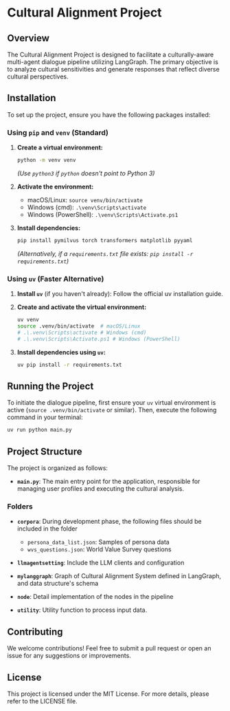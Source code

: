 # Cultural Alignment Project

## Overview
The Cultural Alignment Project is designed to facilitate a culturally-aware multi-agent dialogue pipeline utilizing LangGraph. The primary objective is to analyze cultural sensitivities and generate responses that reflect diverse cultural perspectives.

## Installation

To set up the project, ensure you have the following packages installed:

### Using `pip` and `venv` (Standard)

1.  **Create a virtual environment:**
    ```bash
    python -m venv venv
    ```
    *(Use `python3` if `python` doesn't point to Python 3)*

2.  **Activate the environment:**
    *   macOS/Linux: `source venv/bin/activate`
    *   Windows (cmd): `.\venv\Scripts\activate`
    *   Windows (PowerShell): `.\venv\Scripts\Activate.ps1`

3.  **Install dependencies:**
    ```bash
    pip install pymilvus torch transformers matplotlib pyyaml
    ```
    *(Alternatively, if a `requirements.txt` file exists: `pip install -r requirements.txt`)*

### Using `uv` (Faster Alternative)

1.  **Install `uv`** (if you haven't already): Follow the official uv installation guide.

2.  **Create and activate the virtual environment:**
    ```bash
    uv venv
    source .venv/bin/activate  # macOS/Linux
    # .\.venv\Scripts\activate # Windows (cmd)
    # .\.venv\Scripts\Activate.ps1 # Windows (PowerShell)
    ```

3.  **Install dependencies using `uv`:**
    ```bash
    uv pip install -r requirements.txt
    ```

 ## Running the Project
 To initiate the dialogue pipeline, first ensure your `uv` virtual environment is active (`source .venv/bin/activate` or similar). Then, execute the following command in your terminal:

 ```bash
 uv run python main.py
 ```

## Project Structure
The project is organized as follows:

- **`main.py`**: The main entry point for the application, responsible for managing user profiles and executing the cultural analysis.

### Folders

- **`corpora`**: During development phase, the following files should be included in the folder

    - `persona_data_list.json`: Samples of persona data
    - `wvs_questions.json`: World Value Survey questions

- **`llmagentsetting`**: Include the LLM clients and configuration

- **`mylanggraph`**: Graph of Cultural Alignment System defined in LangGraph, and data structure's schema

- **`node`**: Detail implementation of the nodes in the pipeline

- **`utility`**: Utility function to process input data.


## Contributing
We welcome contributions! Feel free to submit a pull request or open an issue for any suggestions or improvements.

## License
This project is licensed under the MIT License. For more details, please refer to the LICENSE file.
